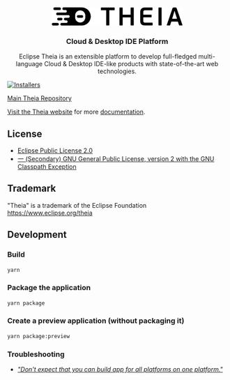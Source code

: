 <br/>
<div id="theia-logo" align="center">
    <br />
    <img src="https://raw.githubusercontent.com/eclipse-theia/theia/master/logo/theia-logo.svg?sanitize=true" alt="Theia Logo" width="300"/>
    <h3>Cloud & Desktop IDE Platform</h3>
</div>

<div id="badges" align="center">

Eclipse Theia is an extensible platform to develop full-fledged multi-language Cloud & Desktop IDE-like products with state-of-the-art web  technologies.

</div>

[![Installers](https://img.shields.io/badge/download-installers-blue.svg?style=flat-curved)](https://download.eclipse.org/theia/)

[Main Theia Repository](https://github.com/eclipse-theia/theia)

[Visit the Theia website](http://www.theia-ide.org) for more [documentation](http://www.theia-ide.org/doc).

## License

- [Eclipse Public License 2.0](LICENSE)
- [一 (Secondary) GNU General Public License, version 2 with the GNU Classpath Exception](LICENSE)

## Trademark
"Theia" is a trademark of the Eclipse Foundation
https://www.eclipse.org/theia

## Development

### Build

```sh
yarn
```

### Package the application

```sh
yarn package
```

### Create a preview application (without packaging it)

```sh
yarn package:preview
```

### Troubleshooting

- [_"Don't expect that you can build app for all platforms on one platform."_](https://www.electron.build/multi-platform-build)
